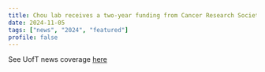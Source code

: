 ```yaml
---
title: Chou lab receives a two-year funding from Cancer Research Society to work on cancer vaccines
date: 2024-11-05
tags: ["news", "2024", "featured"]
profile: false
---
```


See UofT news coverage [here](https://discover.bme.utoronto.ca/professor-leo-chou-awarded-130000-to-advance-cancer-vaccine-research/)


<!--more-->
